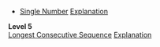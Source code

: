 
* [Single Number](https://www.interviewbit.com/problems/single-number/) [Explanation](https://leetcode.com/problems/single-number/solution/)

**Level 5**<br/>
[Longest Consecutive Sequence](https://www.interviewbit.com/problems/longest-consecutive-sequence/)
[Explanation](https://leetcode.com/articles/longest-consecutive-sequence/)
